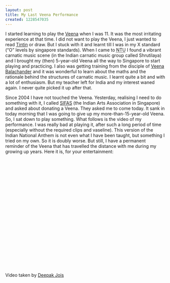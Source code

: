 ```yaml
--- 
layout: post
title: My Last Veena Performance
created: 1228547035
---
```

<p>I started learning to play the <a href="http://en.wikipedia.org/wiki/Veena">Veena</a> when I was 11. It was the most irritating experience at that time. I did not want to play the Veena, I just wanted to read <a href="http://en.wikipedia.org/wiki/The_Adventures_of_Tintin">Tintin</a> or draw. But I stuck with it and learnt till I was in my X standard (&ldquo;O&rdquo; levels by singapore standards). When I came to <abbr title="Nanyang Technological University">NTU</abbr> I found a vibrant carnatic music scene (in the Indian carnatic music group called Shrutilaya) and I brought my (then) 5-year-old Veena all the way to Singapore to start playing and practicing. I also was getting training from the disciple of <a href="http://en.wikipedia.org/wiki/S._Balachander">Veena Balachander</a> and it was wonderful to learn about the maths and the rationale behind the structures of carnatic music. I learnt quite a bit and with a lot of enthusiasm. But my teacher left for India and my interest waned again. I never quite picked it up after that.</p>
<p>Since 2004 I have not touched the Veena. Yesterday, realising I need to do something with it, I called <a href="http://www.sifas.org/">SIFAS</a> (the Indian Arts Association in Singapore) and asked about donating a Veena. They asked me to come today. It sank in today morning that I was going to give up my more-than-15-year-old Veena. So, I sat down to play something. What follows is the video of my performance. I was really bad at playing it, after such a long period of time (especially without the required clips and vaseline). This version of the Indian National Anthem is not even what I have been taught, but something I tried on my own. So it is doubly worse. But still, I have a permanent reminder of the Veena that has travelled the distance with me during my growing up years. Here it is, for your entertainment:</p>    
<object width="425" height="344"><param name="movie" value="http://www.youtube.com/v/cTnXDDgG91Q&hl=en&fs=1"></param><param name="allowFullScreen" value="true"></param><param name="allowscriptaccess" value="always"></param><embed src="http://www.youtube.com/v/cTnXDDgG91Q&hl=en&fs=1" type="application/x-shockwave-flash" allowscriptaccess="always" allowfullscreen="true" width="425" height="344"></embed></object>
<p>Video taken by <a href="http://deepak.jois.name">Deepak Jois</a></p>
